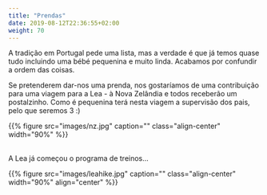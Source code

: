 ```yaml
---
title: "Prendas"
date: 2019-08-12T22:36:55+02:00
weight: 70
---
```


A tradição em Portugal pede uma lista, mas a verdade é que já temos quase
tudo incluindo uma bébé pequenina e muito linda. Acabamos por confundir a ordem
das coisas.

Se pretenderem dar-nos uma prenda, nos gostaríamos de uma contribuição para uma
viagem para a Lea - à Nova Zelândia e todos receberão um postalzinho. Como é
pequenina terá nesta viagem a supervisão dos pais, pelo que seremos 3 :)

{{% figure src="images/nz.jpg"
      caption=""
      class="align-center"
      width="90%"
%}}

<br/>
A Lea já começou o programa de treinos...

{{% figure src="images/leahike.jpg"
      caption=""
      class="align-center"
      width="90%"
      align="center"
%}}

